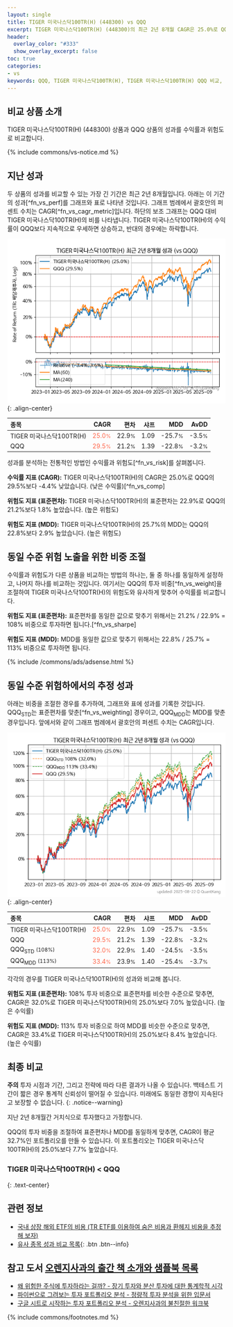 ```yaml
---
layout: single
title: TIGER 미국나스닥100TR(H) (448300) vs QQQ
excerpt: TIGER 미국나스닥100TR(H) (448300)의 최근 2년 8개월 CAGR은 25.0%로 QQQ의 29.5%보다 -4.4% 낮았습니다.
header:
  overlay_color: "#333"
  show_overlay_excerpt: false
toc: true
categories:
- vs
keywords: QQQ, TIGER 미국나스닥100TR(H), TIGER 미국나스닥100TR(H) QQQ 비교, 448300, 448300 448300 비교
---
```


## 비교 상품 소개


TIGER 미국나스닥100TR(H) (448300) 상품과 QQQ 상품의 성과를 수익률과 위험도로 비교합니다.





{% include commons/vs-notice.md %}

## 지난 성과

두 상품의 성과를 비교할 수 있는 가장 긴 기간은 최근 2년 8개월입니다. 아래는 이 기간의 성과[^fn_vs_perf]를 그래프와 표로 나타낸 것입니다.
그래프 범례에서 괄호안의 퍼센트 수치는 CAGR[^fn_vs_cagr_metric]입니다.
하단의 보조 그래프는 QQQ 대비 TIGER 미국나스닥100TR(H)의 비를 나타냅니다.
TIGER 미국나스닥100TR(H)의 수익률이 QQQ보다 지속적으로 우세하면 상승하고, 반대의 경우에는 하락합니다.

![TIGER 미국나스닥100TR(H)](/vs/images/448300-vs-qqq_dual.png){: .align-center}

| **종목** | **CAGR** | **편차** | **샤프** | **MDD** | **AvDD** |
| :------------ | ------: | -----------: | -------: | ------: | -------: |
| TIGER 미국나스닥100TR(H) | <span style="color: tomato">25.0<small>%</small></span> | 22.9<small>%</small> | 1.09 | -25.7<small>%</small> | -3.5<small>%</small> |
| QQQ | <span style="color: tomato">29.5<small>%</small></span> | 21.2<small>%</small> | 1.39 | -22.8<small>%</small> | -3.2<small>%</small> |

<!-- more -->


성과를 분석하는 전통적인 방법인 수익률과 위험도[^fn_vs_risk]를 살펴봅니다.

**수익률 지표 (CAGR):** TIGER 미국나스닥100TR(H)의 CAGR은 25.0%로 QQQ의 29.5%보다 -4.4% 낮았습니다. (낮은 수익률)[^fn_vs_comp]

**위험도 지표 (표준편차):** TIGER 미국나스닥100TR(H)의 표준편차는 22.9%로 QQQ의 21.2%보다 1.8% 높았습니다. (높은 위험도)

**위험도 지표 (MDD):** TIGER 미국나스닥100TR(H)의 25.7%의 MDD는 QQQ의 22.8%보다 2.9% 높았습니다. (높은 위험도)



## 동일 수준 위험 노출을 위한 비중 조절

수익률과 위험도가 다른 상품을 비교하는 방법의 하나는, 둘 중 하나를 동일하게 설정하고, 나머지 하나를 비교하는 것입니다.
여기서는 QQQ의 투자 비중[^fn_vs_weight]을 조절하여 TIGER 미국나스닥100TR(H)의 위험도와 유사하게 맞추어 수익률를 비교합니다.

**위험도 지표 (표준편차):** 표준편차를 동일한 값으로 맞추기 위해서는 21.2% / 22.9% = 108% 비중으로 투자하면 됩니다.[^fn_vs_sharpe]

**위험도 지표 (MDD):** MDD를 동일한 값으로 맞추기 위해서는 22.8% / 25.7% = 113% 비중으로 투자하면 됩니다.


{% include /commons/ads/adsense.html %}



## 동일 수준 위험하에서의 추정 성과

아래는 비중을 조절한 경우를 추가하여, 그래프와 표에 성과를 기록한 것입니다.
QQQ<sub>STD</sub>는 표준편차를 맞춘[^fn_vs_weighting] 경우이고, QQQ<sub>MDD</sub>는 MDD를 맞춘 경우입니다.
앞에서와 같이 그래프 범례에서 괄호안의 퍼센트 수치는 CAGR입니다.


![TIGER 미국나스닥100TR(H)](/vs/images/448300-vs-qqq.png){: .align-center}



| **종목** | **CAGR** | **편차** | **샤프** | **MDD** | **AvDD** |
| :------------ | ------: | -----------: | -------: | ------: | -------: |
| TIGER 미국나스닥100TR(H) | <span style="color: tomato">25.0<small>%</small></span> | 22.9<small>%</small> | 1.09 | -25.7<small>%</small> | -3.5<small>%</small> |
| QQQ | <span style="color: tomato">29.5<small>%</small></span> | 21.2<small>%</small> | 1.39 | -22.8<small>%</small> | -3.2<small>%</small> |
| QQQ<sub>STD</sub> <small>(108%)</small> | <span style="color: tomato">32.0<small>%</small></span> | 22.9<small>%</small> | 1.40 | -24.5<small>%</small> | -3.5<small>%</small> |
| QQQ<sub>MDD</sub> <small>(113%)</small> | <span style="color: tomato">33.4<small>%</small></span> | 23.9<small>%</small> | 1.40 | -25.4<small>%</small> | -3.7<small>%</small> |



각각의 경우를 TIGER 미국나스닥100TR(H)의 성과와 비교해 봅니다.

**위험도 지표 (표준편차):** 108% 투자 비중으로 표준편차를 비슷한 수준으로 맞추면, CAGR은 32.0%로 TIGER 미국나스닥100TR(H)의 25.0%보다 7.0% 높았습니다. (높은 수익률)

**위험도 지표 (MDD):** 113% 투자 비중으로 하여 MDD를 비슷한 수준으로 맞추면, CAGR은 33.4%로 TIGER 미국나스닥100TR(H)의 25.0%보다 8.4% 높았습니다. (높은 수익률)




## 최종 비교

**주의** 투자 시점과 기간, 그리고 전략에 따라 다른 결과가 나올 수 있습니다. 백테스트 기간이 짧은 경우 통계적 신뢰성이 떨어질 수 있습니다. 미래에도 동일한 경향이 지속된다고 보장할 수 없습니다.
{: .notice--warning}

지난 2년 8개월간 거치식으로 투자했다고 가정합니다.

QQQ의 투자 비중을 조절하여 표준편차나 MDD를 동일하게 맞추면, CAGR이 평균 32.7%인 포트폴리오를 만들 수 있습니다.
이 포트폴리오는 TIGER 미국나스닥100TR(H)의 25.0%보다 7.7% 높았습니다.

### TIGER 미국나스닥100TR(H) &lt; QQQ
{: .text-center}


## 관련 정보

- [국내 상장 해외 ETF의 비용 (TR ETF를 이용하여 숨은 비용과 환헤지 비용을 추정해 보자)](https://kongdori.tistory.com/270)
- [유사 종목 성과 비교 목록](/vs/){: .btn .btn--info}


## 참고 도서 [오렌지사과의 출간 책 소개와 샘플북 목록](https://kongdori.tistory.com/691)

- [왜 위험한 주식에 투자하라는 걸까? - 장기 투자와 분산 투자에 대한 통계학적 시각](https://kongdori.tistory.com/421)
- [파이썬으로 그려보는 투자 포트폴리오 분석  - 정량적 투자 분석을 위한 입문서](https://kongdori.tistory.com/643)
- [구글 시트로 시작하는 투자 포트폴리오 분석 - 오렌지사과의 불친절한 워크북](https://kongdori.tistory.com/449)

{% include commons/footnotes.md %}